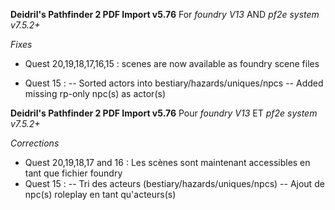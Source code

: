 **Deidril's Pathfinder 2 PDF Import v5.76**
For *foundry V13* AND *pf2e system v7.5.2+*

*Fixes*
- Quest 20,19,18,17,16,15 : scenes are now available as foundry scene files

- Quest 15 : 
-- Sorted actors into bestiary/hazards/uniques/npcs
-- Added missing rp-only npc(s) as actor(s) 

**Deidril's Pathfinder 2 PDF Import v5.76**
Pour *foundry V13* ET *pf2e system v7.5.2+*

*Corrections*
- Quest 20,19,18,17 and 16 : Les scènes sont maintenant accessibles en tant que fichier foundry
- Quest 15 : 
-- Tri des acteurs (bestiary/hazards/uniques/npcs)
-- Ajout de npc(s) roleplay en tant qu'acteurs(s)
